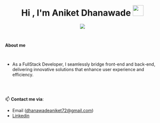 
<h1 align="center"><b>Hi , I'm Aniket Dhanawade </b><img src="https://media.giphy.com/media/hvRJCLFzcasrR4ia7z/giphy.gif" width="35"></h1>

<p align="center">
  <a href="https://github.com/DenverCoder1/readme-typing-svg"><img src="https://readme-typing-svg.herokuapp.com?font=Time+New+Roman&color=cyan&size=25&center=true&vCenter=true&width=600&height=100&lines=Software+Engineer+&hearts;++;FullStack+Development,;Computer+Science,;Data+Science+/+Machine+Learning;Active+Learner/+Problem+Solver;Love+to+learn+new+stuffs..<3"></a>
</p>
 
<br>



	
**About me**

<br>

- As a FullStack Developer, I seamlessly bridge front-end and back-end, delivering innovative solutions that enhance user experience and efficiency.

<br><br>

📫 **Contact me via**:
- Email (dhanawadeaniket72@gmail.com)
- [Linkedin](https://www.linkedin.com/in/dhanawadeaniket/)
